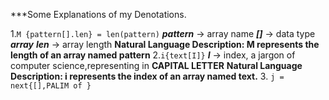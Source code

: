 ***Some Explanations of my Denotations.
  
  1.`M {pattern[].len} = len(pattern)`
  ***pattern*** -> array name
  ***[]*** -> data type ***array***
  ***len*** -> array length
  **Natural Language Description: M represents the length of an array named pattern**
  2.`i{text[I]}`
  ***I*** -> index, a jargon of computer science,representing in **CAPITAL LETTER**
  **Natural Language Description: i represents the index of an array named text.**
  3. `j = next{[],PALIM of }`
  
  

